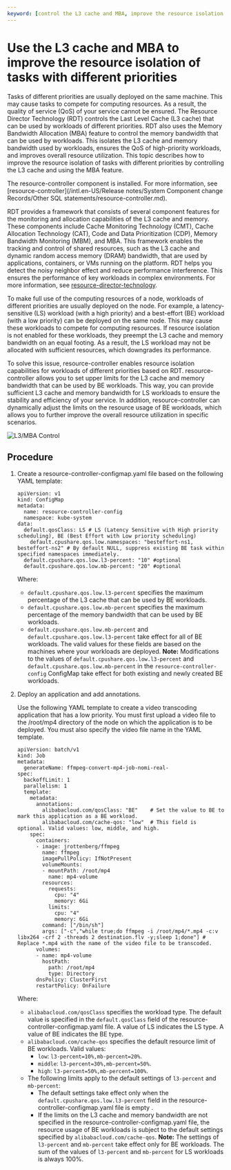 ```yaml
---
keyword: [control the L3 cache and MBA, improve the resource isolation of tasks with different priorities, Resource Director Technology \(RDT\)]
---
```


# Use the L3 cache and MBA to improve the resource isolation of tasks with different priorities

Tasks of different priorities are usually deployed on the same machine. This may cause tasks to compete for computing resources. As a result, the quality of service \(QoS\) of your service cannot be ensured. The Resource Director Technology \(RDT\) controls the Last Level Cache \(L3 cache\) that can be used by workloads of different priorities. RDT also uses the Memory Bandwidth Allocation \(MBA\) feature to control the memory bandwidth that can be used by workloads. This isolates the L3 cache and memory bandwidth used by workloads, ensures the QoS of high-priority workloads, and improves overall resource utilization. This topic describes how to improve the resource isolation of tasks with different priorities by controlling the L3 cache and using the MBA feature.

The resource-controller component is installed. For more information, see [resource-controller](/intl.en-US/Release notes/System Component change Records/Other SQL statements/resource-controller.md).

RDT provides a framework that consists of several component features for the monitoring and allocation capabilities of the L3 cache and memory. These components include Cache Monitoring Technology \(CMT\), Cache Allocation Technology \(CAT\), Code and Data Prioritization \(CDP\), Memory Bandwidth Monitoring \(MBM\), and MBA. This framework enables the tracking and control of shared resources, such as the L3 cache and dynamic random access memory \(DRAM\) bandwidth, that are used by applications, containers, or VMs running on the platform. RDT helps you detect the noisy neighbor effect and reduce performance interference. This ensures the performance of key workloads in complex environments. For more information, see [resource-director-technology](https://www.intel.com/content/www/us/en/architecture-and-technology/resource-director-technology.html).

To make full use of the computing resources of a node, workloads of different priorities are usually deployed on the node. For example, a latency-sensitive \(LS\) workload \(with a high priority\) and a best-effort \(BE\) workload \(with a low priority\) can be deployed on the same node. This may cause these workloads to compete for computing resources. If resource isolation is not enabled for these workloads, they preempt the L3 cache and memory bandwidth on an equal footing. As a result, the LS workload may not be allocated with sufficient resources, which downgrades its performance.

To solve this issue, resource-controller enables resource isolation capabilities for workloads of different priorities based on RDT. resource-controller allows you to set upper limits for the L3 cache and memory bandwidth that can be used by BE workloads. This way, you can provide sufficient L3 cache and memory bandwidth for LS workloads to ensure the stability and efficiency of your service. In addition, resource-controller can dynamically adjust the limits on the resource usage of BE workloads, which allows you to further improve the overall resource utilization in specific scenarios.

![L3/MBA Control](https://help-static-aliyun-doc.aliyuncs.com/assets/img/en-US/9640367261/p292233.png)

## Procedure

1.  Create a resource-controller-configmap.yaml file based on the following YAML template:

    ```
    apiVersion: v1
    kind: ConfigMap
    metadata:
      name: resource-controller-config
      namespace: kube-system
    data:
      default.qosClass: LS # LS (Latency Sensitive with High priority scheduling), BE (Best Effort with Low priority scheduling)
        default.cpushare.qos.low.namespaces: "besteffort-ns1, besteffort-ns2" # By default NULL, suppress existing BE task within specified namespaces immediately.
      default.cpushare.qos.low.l3-percent: "10" #optional
      default.cpushare.qos.low.mb-percent: "20" #optional
    ```

    Where:

    -   `default.cpushare.qos.low.l3-percent` specifies the maximum percentage of the L3 cache that can be used by BE workloads.
    -   `default.cpushare.qos.low.mb-percent` specifies the maximum percentage of the memory bandwidth that can be used by BE workloads.
    -   `default.cpushare.qos.low.mb-percent` and `default.cpushare.qos.low.l3-percent` take effect for all of BE workloads. The valid values for these fields are based on the machines where your workloads are deployed.
    **Note:** Modifications to the values of `default.cpushare.qos.low.l3-percent` and `default.cpushare.qos.low.mb-percent` in the `resource-controller-config` ConfigMap take effect for both existing and newly created BE workloads.

2.  Deploy an application and add annotations.

    Use the following YAML template to create a video transcoding application that has a low priority. You must first upload a video file to the /root/mp4 directory of the node on which the application is to be deployed. You must also specify the video file name in the YAML template.

    ```
    apiVersion: batch/v1
    kind: Job
    metadata:
      generateName: ffmpeg-convert-mp4-job-nomi-real-
    spec:
      backoffLimit: 1
      parallelism: 1
      template:
        metadata:
          annotations:
            alibabacloud.com/qosClass: "BE"    # Set the value to BE to mark this application as a BE workload. 
            alibabacloud.com/cache-qos: "low"  # This field is optional. Valid values: low, middle, and high. 
        spec:
          containers:
          - image: jrottenberg/ffmpeg
            name: ffmpeg
            imagePullPolicy: IfNotPresent
            volumeMounts:
            - mountPath: /root/mp4 
              name: mp4-volume
            resources:
              requests:
                cpu: "4"
                memory: 6Gi
              limits:
                cpu: "4"
                memory: 6Gi
            command: ["/bin/sh"]
            args: ["-c","while true;do ffmpeg -i /root/mp4/*.mp4 -c:v libx264 -crf 2 -threads 2 destination.flv -y;sleep 1;done"] # Replace *.mp4 with the name of the video file to be transcoded.
          volumes:
          - name: mp4-volume
            hostPath:
              path: /root/mp4
              type: Directory
          dnsPolicy: ClusterFirst
          restartPolicy: OnFailure
    ```

    Where:

    -   `alibabacloud.com/qosClass` specifies the workload type. The default value is specified in the `default.qosClass` field of the resource-controller-configmap.yaml file. A value of LS indicates the LS type. A value of BE indicates the BE type.
    -   `alibabacloud.com/cache-qos` specifies the default resource limit of BE workloads. Valid values:
        -   `low`: `l3-percent=10%,mb-percent=20%`.
        -   `middle`: `l3-percent=30%,mb-percent=50%`.
        -   `high`: `l3-percent=50%,mb-percent=100%`.
    -   The following limits apply to the default settings of `l3-percent` and `mb-percent`:
        -   The default settings take effect only when the `default.cpushare.qos.low.l3-percent` field in the resource-controller-configmap.yaml file is empty .
        -   If the limits on the L3 cache and memory bandwidth are not specified in the resource-controller-configmap.yaml file, the resource usage of BE workloads is subject to the default settings specified by `alibabacloud.com/cache-qos`.
    **Note:** The settings of `l3-percent` and `mb-percent` take effect only for BE workloads. The sum of the values of `l3-percent` and `mb-percent` for LS workloads is always 100%.


